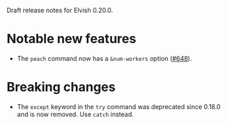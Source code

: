 Draft release notes for Elvish 0.20.0.

# Notable new features

-   The `peach` command now has a `&num-workers` option
    ([#648](https://github.com/elves/elvish/issues/648)).

# Breaking changes

-   The `except` keyword in the `try` command was deprecated since 0.18.0 and is
    now removed. Use `catch` instead.
